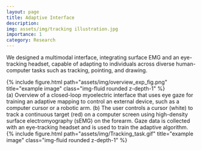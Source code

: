 ```yaml
---
layout: page
title: Adaptive Interface
description: 
img: assets/img/tracking illustration.jpg
importance: 1
category: Research
---
```


We designed a multimodal interface, integrating surface EMG and an eye-tracking headset, capable of adapting to individuals across diverse human-computer tasks such as tracking, pointing, and drawing.

<div class="row">
    <div class="col-sm mt-3 mt-md-0">
        {% include figure.html path="assets/img/overview_exp_fig.png" title="example image" class="img-fluid rounded z-depth-1" %}
    </div>
</div>
<div class="caption">
    (a) Overview of a closed-loop myoelectric interface that uses eye gaze for training an adaptive mapping to control an external device, such as a computer cursor or a robotic arm. (b) The user controls a cursor (white) to track a continuous target (red) on a computer screen using high-density surface electromyography (sEMG) on the forearm. Gaze data is collected with an eye-tracking headset and is used to train the adaptive algorithm.
</div>

<div class="row">
    <div class="col-sm mt-3 mt-md-0">
        {% include figure.html path="assets/img/Tracking_task.gif" title="example image" class="img-fluid rounded z-depth-1" %}
    </div>
</div>
